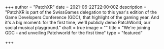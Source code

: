 +++
author = "PatchXR"
date = 2021-06-22T22:00:00Z
description = "PatchXR is part of the SwissGames delegation to this year's edition of the Game Developers Conference (GDC), that highlight of the gaming year. And it's a big moment: for the first time, we'll publicly demo PatchWorld, our social musical playground."
draft = true
image = ""
title = "We're joining GDC - and unveiling Patchworld for the first time"
type = "featured"

+++
